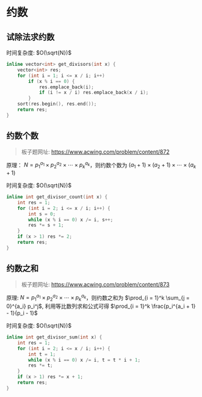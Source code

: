 # 约数

## 试除法求约数

时间复杂度: $O(\sqrt{N})$

```cpp
inline vector<int> get_divisors(int x) {
    vector<int> res;
    for (int i = 1; i <= x / i; i++)
        if (x % i == 0) {
            res.emplace_back(i);
            if (i != x / i) res.emplace_back(x / i);
        }
    sort(res.begin(), res.end());
    return res;
}
```

## 约数个数

> 板子题网址: https://www.acwing.com/problem/content/872

原理：
$N = p_1^{a_1} \times p_2^{a_2} \times \cdots \times p_k^{a_k}$，则约数个数为 $(a_1 + 1) \times (a_2 + 1) \times \cdots \times (a_k + 1)$

时间复杂度: $O(\sqrt{N})$

```cpp
inline int get_divisor_count(int x) {
    int res = 1;
    for (int i = 2; i <= x / i; i++) {
        int s = 0;
        while (x % i == 0) x /= i, s++;
        res *= s + 1;
    }
    if (x > 1) res *= 2;
    return res;
}
```

## 约数之和

> 板子题网址: https://www.acwing.com/problem/content/873

原理:
$N = p_1^{a_1} \times p_2^{a_2} \times \cdots \times p_k^{a_k}$，则约数之和为 $\prod_{i = 1}^k \sum_{j = 0}^{a_i} p_i^j$, 利用等比数列求和公式可得 $\prod_{i = 1}^k \frac{p_i^{a_i + 1} - 1}{p_i - 1}$

时间复杂度: $O(\sqrt{N})$

```cpp
inline int get_divisor_sum(int x) {
    int res = 1;
    for (int i = 2; i <= x / i; i++) {
        int t = 1;
        while (x % i == 0) x /= i, t = t * i + 1;
        res *= t;
    }
    if (x > 1) res *= x + 1;
    return res;
}
```
